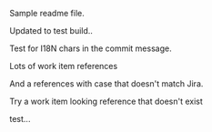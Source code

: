 Sample readme file.

Updated to test build..

Test for I18N chars in the commit message.

Lots of work item references

And a references with case that doesn't match Jira.

Try a work item looking reference that doesn't exist

test...
